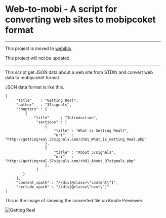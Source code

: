 # Web-to-mobi - A script for converting web sites to mobipcoket format

---------------------------------------

This project is moved to [webiblo](https://github.com/mizzy/webiblo).

This project will not be updated.

---------------------------------------

This script get JSON data about a web site from STDIN and convert web data to mobipcoket format.

JSON data format is like this.

    {
         "title"    : "Getting Real",
         "author"   : "37signals",
         "chapters" : [
             {
                 "title"     : "Introduction",
                  "sections" : [
                      {
                          "title" : "What is Getting Real?",
                          "uri"   : "http://gettingreal.37signals.com/ch01_What_is_Getting_Real.php"
                      },
                      {
                          "title" : "About 37signals",
                          "uri"   : "http://gettingreal.37signals.com/ch01_About_37signals.php"
                      },
                  ]
            }
         ],
         "content_xpath" : "//div[@class=\"content\"]",
         "exclude_xpath" : "//div[@class=\"next\"]"
    }


This is the image of showing the converted file on Kindle Previewer.

![Getting Real](http://mizzy.org/images/2012/01/getting_real.png)